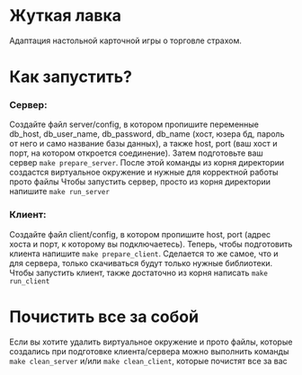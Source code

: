 # Жуткая лавка
Адаптация настольной карточной игры о торговле страхом.

# Как запустить?

### Сервер:
Создайте файл server/config, в котором пропишите переменные db_host, db_user_name, db_password, db_name (хост, юзера бд, пароль от него и само название базы данных), а также host, port (ваш хост и порт, на котором откроется соединение). Затем подготовьте ваш сервер `make prepare_server`. После этой команды из корня директории создастся виртуальное окружение и нужные для корректной работы прото файлы
Чтобы запустить сервер, просто из корня директории напишите `make run_server`

### Клиент:
Создайте файл client/config, в котором пропишите host, port (адрес хоста и порт, к которому вы подключаетесь). Теперь, чтобы подготовить клиента напишите `make prepare_client`. Сделается то же самое, что и для сервера, только скачиваться будут только нужные библиотеки.
Чтобы запустить клиент, также достаточно из корня написать `make run_client`

# Почистить все за собой

Если вы хотите удалить виртуальное окружение и прото файлы, которые создались при подготовке клиента/сервера можно выполнить команды `make clean_server` и/или `make clean_client`, которые почистят все за вас
